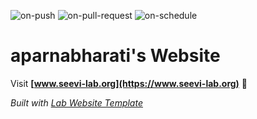 
  ![on-push](../../actions/workflows/on-push.yaml/badge.svg)
  ![on-pull-request](../../actions/workflows/on-pull-request.yaml/badge.svg)
  ![on-schedule](../../actions/workflows/on-schedule.yaml/badge.svg)

  # aparnabharati's Website

  Visit **[www.seevi-lab.org](https://www.seevi-lab.org)** 🚀

  _Built with [Lab Website Template](https://greene-lab.gitbook.io/lab-website-template-docs)_
